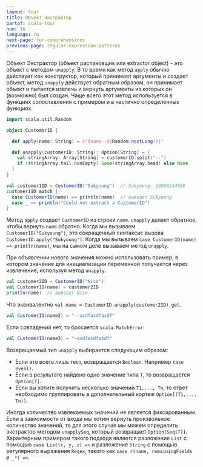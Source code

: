 ```yaml
---
layout: tour
title: Объект Экстрактор
partof: scala-tour
num: 16
language: ru
next-page: for-comprehensions
previous-page: regular-expression-patterns
---
```


Объект Экстрактор (объект распаковщик или extractor object) - это объект с методом `unapply`. В то время как метод `apply` обычно действует как конструктор, который принимает аргументы и создает объект, метод `unapply` действует обратным образом, он принимает объект и пытается извлечь и вернуть аргументы из которых он (возможно) был создан. Чаще всего этот метод используется в функциях сопоставления с примером и в частично определенных функциях.

```scala mdoc
import scala.util.Random

object CustomerID {

  def apply(name: String) = s"$name--${Random.nextLong()}"

  def unapply(customerID: String): Option[String] = {
    val stringArray: Array[String] = customerID.split("--")
    if (stringArray.tail.nonEmpty) Some(stringArray.head) else None
  }
}

val customer1ID = CustomerID("Sukyoung")  // Sukyoung--23098234908
customer1ID match {
  case CustomerID(name) => println(name)  // выведет Sukyoung
  case _ => println("Could not extract a CustomerID")
}
```
Метод `apply` создает `CustomerID` из строки `name`. `unapply` делает обратное, чтобы вернуть `name` обратно. Когда мы вызываем `CustomerID("Sukyoung")`, это сокращенный синтаксис вызова `CustomerID.apply("Sukyoung")`. Когда мы вызываем `case CustomerID(name) => println(name)`, мы на самом деле вызываем метод `unapply`.

При объявлении нового значения можно использовать пример, в котором значение для инициализации переменной получается через извлечение, используя метод `unapply`.

```scala mdoc
val customer2ID = CustomerID("Nico")
val CustomerID(name) = customer2ID
println(name)  // выведет Nico
```

Что эквивалентно `val name = CustomerID.unapply(customer2ID).get`.

```scala mdoc
val CustomerID(name2) = "--asdfasdfasdf"
```

Если совпадений нет, то бросается `scala.MatchError`:

```scala mdoc:crash
val CustomerID(name3) = "-asdfasdfasdf"
```

Возвращаемый тип `unapply` выбирается следующим образом:

* Если это всего лишь тест, возвращается `Boolean`. Например `case even()`.
* Если в результате найдено одно значение типа `T`, то возвращается `Option[T]`.
* Если вы хотите получить несколько значений `T1,..., Tn`, то ответ необходимо группировать в дополнительный кортеж `Option[(T1,..., Tn)]`.

Иногда количество извлекаемых значений не является фиксированным. Если в зависимости от входа мы хотим вернуть произвольное количество значений, то для этого случая мы можем определить экстрактор методом `unapplySeq`, который возвращает `Option[Seq[T]]`. Характерным примером такого подхода является разложение `List` с помощью `case List(x, y, z) =>`  и разложение `String` с помощью регулярного выражения `Regex`, такого как `case r(name, remainingFields @ _*) =>`.
